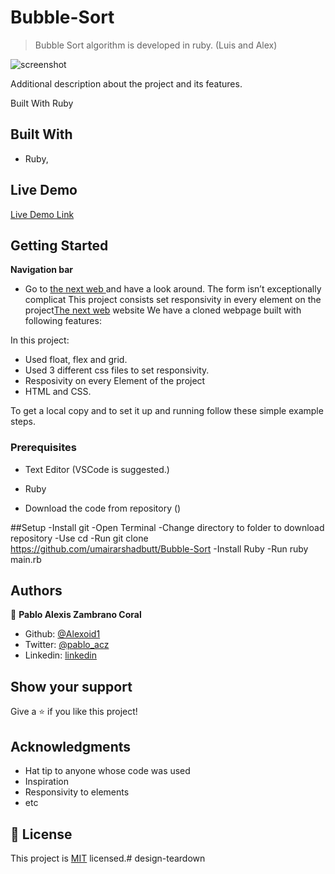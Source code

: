 # Bubble-Sort


> Bubble Sort algorithm is developed in ruby. (Luis and Alex)

![screenshot](./images/screencapture2.png)

Additional description about the project and its features.

Built With
Ruby

## Built With

- Ruby,


## Live Demo

[Live Demo Link](https://repl.it/join/ufbaipxm-alexzambrano)


## Getting Started

**Navigation bar**
- Go to [the next web ](https://thenextweb.com/) and have a look around. The form isn’t exceptionally complicat
This project consists set responsivity in every element on the project[The next web](https://thenextweb.com/) website
We have a cloned webpage built with following features:

In this project:
- Used float, flex and grid.
- Used 3 different css files to set responsivity.
- Resposivity on every Element of the project
- HTML and CSS.


To get a local copy  and to set it up and running follow these simple example steps.

### Prerequisites

- Text Editor (VSCode is suggested.)
- Ruby

- Download the code from repository () 

##Setup
-Install git
-Open Terminal
-Change directory to folder to download repository
-Use cd <file-path>
-Run git clone https://github.com/umairarshadbutt/Bubble-Sort
-Install Ruby
-Run ruby main.rb

## Authors


👤 **Pablo Alexis Zambrano Coral**

- Github: [@Alexoid1](https://github.com/Alexoid1)
- Twitter: [@pablo_acz](https://twitter.com/pablo_acz)
- Linkedin: [linkedin](https://www.linkedin.com/in/pablo-alexis-zambrano-coral-7a614a189/)



## Show your support

Give a ⭐️ if you like this project!

## Acknowledgments

- Hat tip to anyone whose code was used
- Inspiration
- Responsivity to elements
- etc

## 📝 License

This project is [MIT](LICENSE) licensed.# design-teardown
